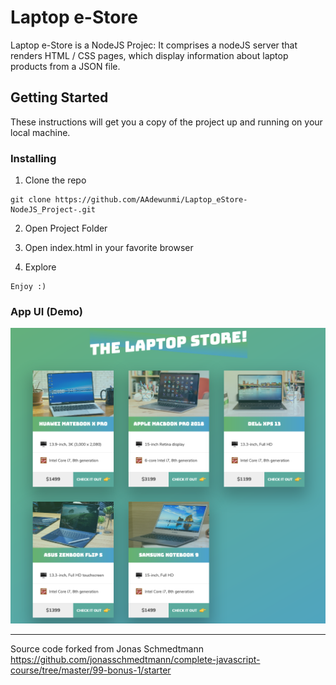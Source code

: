 # Laptop e-Store 

Laptop e-Store is a NodeJS Projec: It comprises a nodeJS server that renders HTML / CSS pages, which display information about laptop products from a JSON file. 

## Getting Started

These instructions will get you a copy of the project up and running on your local machine.

### Installing

1. Clone the repo

```
git clone https://github.com/AAdewunmi/Laptop_eStore-NodeJS_Project-.git
```

2. Open Project Folder

3. Open index.html in your favorite browser

4. Explore

```
Enjoy :)
```

### App UI (Demo)

![Image description](Screenshot_The-Laptop-Store%20.png)

---

Source code forked from Jonas Schmedtmann https://github.com/jonasschmedtmann/complete-javascript-course/tree/master/99-bonus-1/starter
